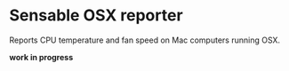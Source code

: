 # Sensable OSX reporter

Reports CPU temperature and fan speed on Mac computers running OSX.

**work in progress**